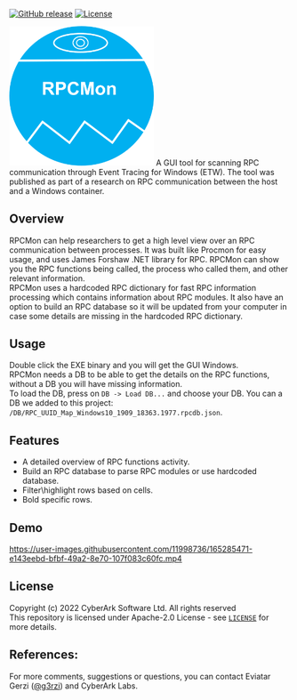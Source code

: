 [![GitHub release][release-img]][release]
[![License][license-img]][license]

 <img src="https://github.com/cyberark/RPCMon/blob/assets/RPCMonLogo.png" width="260">   
A GUI tool for scanning RPC communication through Event Tracing for Windows (ETW).  
The tool was published as part of a research on RPC communication between the host and a Windows container.  

## Overview
RPCMon can help researchers to get a high level view over an RPC communication between processes. It was built like Procmon for easy usage, and uses James Forshaw .NET library for RPC. RPCMon can show you the RPC functions being called, the process who called them, and other relevant information.  
RPCMon uses a hardcoded RPC dictionary for fast RPC information processing which contains information about RPC modules. It also have an option to build an RPC database so it will be updated from your computer in case some details are missing in the hardcoded RPC dictionary. 


## Usage

Double click the EXE binary and you will get the GUI Windows.  
RPCMon needs a DB to be able to get the details on the RPC functions, without a DB you will have missing information.   
To load the DB, press on `DB -> Load DB...` and choose your DB. You can a DB we added to this project: `/DB/RPC_UUID_Map_Windows10_1909_18363.1977.rpcdb.json`.  

## Features
* A detailed overview of RPC functions activity.
* Build an RPC database to parse RPC modules or use hardcoded database.
* Filter\highlight rows based on cells.
* Bold specific rows.

## Demo  

https://user-images.githubusercontent.com/11998736/165285471-e143eebd-bfbf-49a2-8e70-107f083c60fc.mp4


## License
Copyright (c) 2022 CyberArk Software Ltd. All rights reserved  
This repository is licensed under  Apache-2.0 License - see [`LICENSE`](LICENSE) for more details.


## References:
For more comments, suggestions or questions, you can contact Eviatar Gerzi ([@g3rzi](https://twitter.com/g3rzi)) and CyberArk Labs.

[release-img]: https://img.shields.io/github/release/cyberark/RPCMon.svg
[release]: https://github.com/cyberark/RPCMon/releases

[license-img]: https://img.shields.io/github/license/cyberark/RPCMon.svg
[license]: https://github.com/cyberark/RPCMon/blob/master/LICENSE
